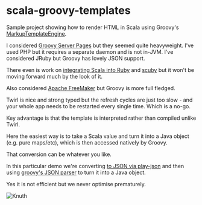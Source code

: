 # scala-groovy-templates

Sample project showing how to render HTML in Scala using Groovy's
[MarkupTemplateEngine](http://docs.groovy-lang.org/latest/html/documentation/template-engines.html#_the_markuptemplateengine).

I considered [Groovy Server Pages](http://grails.github.io/grails-doc/2.2.5/guide/theWebLayer.html) but they seemed quite heavyweight.
I've used PHP but it requires a separate daemon and is not in-JVM.
I've considered JRuby but Groovy has lovely JSON support.

There even is work on [integrating Scala into Ruby](http://www.codecommit.com/blog/ruby/integrating-scala-into-jruby)
and [scuby](https://github.com/mcamou/scuby) but it won't be moving forward much by the look of it.

Also considered [Apache FreeMaker](http://freemarker.incubator.apache.org) but Groovy is more full fledged.

Twirl is nice and strong typed but the refresh cycles are just too slow - and your whole app needs to be restarted
every single time. Which is a no-go.

Key advantage is that the template is interpreted rather than compiled unlike Twirl.

Here the easiest way is to take a Scala value and turn it into a Java object (e.g. pure maps/etc),
which is then accessed natively by Groovy.

That conversion can be whatever you like.

In this particular demo we're converting [to JSON via play-json](https://www.playframework.com/documentation/2.4.x/ScalaJson)
and then using [groovy's JSON parser](http://www.groovy-lang.org/json.html) to turn it into a Java object.

Yes it is not efficient but we never optimise prematurely.

![Knuth](http://41.media.tumblr.com/6dc8a9cf3bac60b4033762ffa8c28438/tumblr_mqointtMJv1sd1dvqo1_500.jpg)
